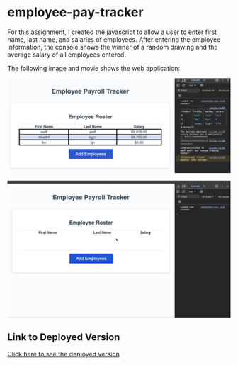 # employee-pay-tracker

For this assignment, I created the javascript to allow a user to enter first name, last name, and salaries of employees. After entering the employee information, the console shows the winner of a random drawing and the average salary of all employees entered. 

The following image and movie shows the web application:

![Shows employee information in the console of an employee payroll tracker.](./Assets/employee-payroll-tracker.png)

![Video shows input of employees to an employee payroll tracker.](./Assets/employee-payroll-tracker-example.gif)

## Link to Deployed Version
[Click here to see the deployed version](https://jengelfling.github.io/employee-pay-tracker/)